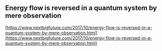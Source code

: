 ## Energy flow is reversed in a quantum system by mere observation
  
  [https://www.nextbigfuture.com/2017/10/energy-flow-is-reversed-in-a-quantum-system-by-mere-observation.html](https://www.nextbigfuture.com/2017/10/energy-flow-is-reversed-in-a-quantum-system-by-mere-observation.html)